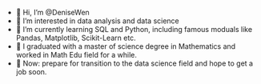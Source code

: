 - 👋 Hi, I’m @DeniseWen
- 👀 I’m interested in data analysis and data science
- 🌱 I’m currently learning SQL and Python, including famous moduals like Pandas, Matplotlib, Scikit-Learn etc.
- 🔢 I graduated with a master of science degree in Mathematics and worked in Math Edu field for a while.
- 💼 Now: prepare for transition to the data science field and hope to get a job soon.

<!---
DeniseWen/DeniseWen is a ✨ special ✨ repository because its `README.md` (this file) appears on your GitHub profile.
You can click the Preview link to take a look at your changes.
--->
